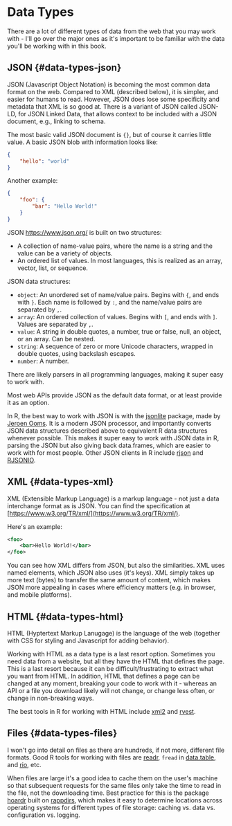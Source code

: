 
# Data Types

There are a lot of different types of data from the web that you
may work with - I'll go over the major ones as it's important to
be familiar with the data you'll be working with in this book.

## JSON {#data-types-json}

JSON (Javascript Object Notation) is becoming the most common
data format on the web. Compared to XML (described below),
it is simpler, and easier for humans to read. However, JSON does
lose some specificity and metadata that XML is so good at. There
is a variant of JSON called JSON-LD, for JSON Linked Data, that
allows context to be included with a JSON document, e.g.,
linking to schema.

The most basic valid JSON document is `{}`, but of course it
carries little value. A basic JSON blob with information looks
like:

```json
{
	"hello": "world"
}
```

Another example:

```json
{
	"foo": {
		"bar": "Hello World!"
	}
}
```

JSON <https://www.json.org/> is built on two structures:

* A collection of name-value pairs, where the name is a string and the
value can be a variety of objects.
* An ordered list of values. In most languages, this is realized as
an array, vector, list, or sequence.

JSON data structures:

* `object`: An unordered set of name/value pairs. Begins with `{`, and
ends with `}`. Each name is followed by `:`, and the name/value pairs
are separated by `,`.
* `array`: An ordered collection of values. Begins with `[`, and ends
with `]`. Values are separated by `,`.
* `value`: A string in double quotes, a number, true or false, null, an
object, or an array. Can be nested.
* `string`: A sequence of zero or more Unicode characters, wrapped in
double quotes, using backslash escapes.
* `number`: A number.

There are likely parsers in all programming languages, making it super
easy to work with.

Most web APIs provide JSON as the default data format, or at least
provide it as an option.

In R, the best way to work with JSON is with the [jsonlite][] package,
made by [Jeroen Ooms](https://github.com/jeroen/). It
is a modern JSON processor, and importantly converts JSON data
structures described above to equivalent R data structures whenever
possible. This makes it super easy to work with JSON data in R, parsing
the JSON but also giving back data.frames, which are easier to work
with for most people. Other JSON clients in R include [rjson][] and
[RJSONIO][].

## XML {#data-types-xml}

XML (Extensible Markup Language) is a markup language - not just a data
interchange format as is JSON. You can find the specification at
[https://www.w3.org/TR/xml/](https://www.w3.org/TR/xml/).

Here's an example:

```xml
<foo>
	<bar>Hello World!</bar>
</foo>
```

You can see how XML differs from JSON, but also the similarities. XML uses
named elements, which JSON also uses (it's keys). XML simply takes
up more text (bytes) to transfer the same amount of content, which makes
JSON more appealing in cases where efficiency matters (e.g. in browser,
and mobile platforms).

## HTML {#data-types-html}

HTML (Hyptertext Markup Lanugage) is the language of the web (together with
CSS for styling and Javascript for adding behavior).

Working with HTML as a data type is a last resort option. Sometimes you need
data from a website, but all they have the HTML that defines the page. This is
a last resort because it can be difficult/frustrating to extract what you
want from HTML. In addition, HTML that defines a page can be changed at any
moment, breaking your code to work with it - whereas an API or a file you
download likely will not change, or change less often, or change in non-breaking
ways.

The best tools in R for working with HTML include [xml2][] and [rvest][].

## Files {#data-types-files}

I won't go into detail on files as there are hundreds, if not more,
different file formats. Good R tools for working with files are
[readr][], `fread` in [data.table][], and [rio][], etc.

When files are large it's a good idea to cache them on the user's machine
so that subsequent requests for the same files only take the time to
read in the file, not the downloading time. Best practice for this is
the package [hoardr][] built on [rappdirs][], which makes
it easy to determine locations across operating systems for different
types of file storage: caching vs. data vs. configuration vs. logging.


[hoardr]: https://cran.rstudio.com/web/packages/hoardr/
[rappdirs]: https://cran.rstudio.com/web/packages/rappdirs/
[xml2]: https://cran.rstudio.com/web/packages/xml2/
[rvest]: https://cran.rstudio.com/web/packages/rvest/
[readr]: https://cran.rstudio.com/web/packages/readr/
[data.table]: https://cran.rstudio.com/web/packages/data.table/
[rio]: https://cran.rstudio.com/web/packages/rio/
[jsonlite]: https://cran.rstudio.com/web/packages/jsonlite/
[rjson]: https://cran.rstudio.com/web/packages/rjson/
[RJSONIO]: https://cran.rstudio.com/web/packages/RJSONIO/
